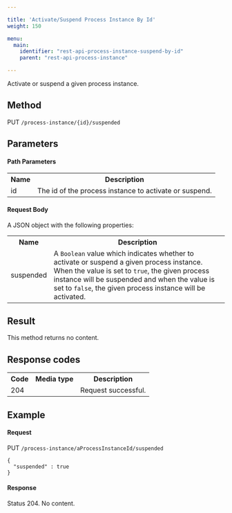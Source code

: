 ```yaml
---

title: 'Activate/Suspend Process Instance By Id'
weight: 150

menu:
  main:
    identifier: "rest-api-process-instance-suspend-by-id"
    parent: "rest-api-process-instance"

---
```



Activate or suspend a given process instance.

Method
------

PUT `/process-instance/{id}/suspended`

Parameters
----------
  
#### Path Parameters

<table class="table table-striped">
  <tr>
    <th>Name</th>
    <th>Description</th>
  </tr>
  <tr>
    <td>id</td>
    <td>The id of the process instance to activate or suspend.</td>
  </tr>
</table>

#### Request Body

A JSON object with the following properties:

<table class="table table-striped">
  <tr>
    <th>Name</th>
    <th>Description</th>
  </tr>
  <tr>
    <td>suspended</td>
    <td>A <code>Boolean</code> value which indicates whether to activate or suspend a given process instance. When the value is set to <code>true</code>, the given process instance will be suspended and when the value is set to <code>false</code>, the given process instance will be activated.</td>
  </tr>
</table>


Result
------

This method returns no content.

  
Response codes
--------------  

<table class="table table-striped">
  <tr>
    <th>Code</th>
    <th>Media type</th>
    <th>Description</th>
  </tr>
  <tr>
    <td>204</td>
    <td></td>
    <td>Request successful.</td>
  </tr>
</table>

  
Example
-------

#### Request

PUT `/process-instance/aProcessInstanceId/suspended`
  
    {
      "suspended" : true
    }
     
#### Response
    
Status 204. No content.